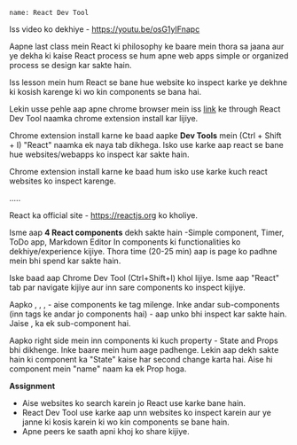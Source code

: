 ```ngMeta
name: React Dev Tool
```

Iss video ko dekhiye - https://youtu.be/osG1yIFnapc

Aapne last class mein React ki philosophy ke baare mein thora sa jaana aur ye dekha ki kaise React process se hum apne web apps simple or organized process se design kar sakte hain.

Iss lesson mein hum React se bane hue website ko inspect karke ye dekhne ki kosish karenge ki wo kin components se bana hai.


Lekin usse pehle aap apne chrome browser mein iss [link](https://chrome.google.com/webstore/detail/react-developer-tools/fmkadmapgofadopljbjfkapdkoienihi?hl=en) ke through React Dev Tool naamka chrome extension install kar lijiye.


Chrome extension install karne ke baad aapke **Dev Tools** mein (Ctrl + Shift + I) "React" naamka ek naya tab dikhega. Isko use karke aap react se bane hue websites/webapps ko inspect kar sakte hain.

Chrome extension install karne ke baad hum isko use karke kuch react websites ko inspect karenge.

.....

React ka official site - https://reactjs.org ko kholiye.

Isme aap **4 React components** dekh sakte hain -Simple component,  Timer, ToDo app, Markdown Editor
In components ki functionalities ko dekhiye/experience kijiye. Thora time (20-25 min) aap is page ko padhne mein bhi spend kar sakte hain.


Iske baad aap Chrome Dev Tool (Ctrl+Shift+I) khol lijiye. Isme aap "React" tab par navigate kijiye aur inn sare components ko inspect kijiye.

Aapko <HelloMessage>, <Timer>, <ToDoApp>, <MarkdownEditor> - aise components ke tag milenge.
Inke andar sub-components (inn tags ke andar jo components hai) - aap unko bhi inspect kar sakte hain. Jaise <ToDoList> , <ToDoApp> ka ek sub-component hai.

Aapko right side mein inn components ki kuch property - State and Props bhi dikhenge. Inke baare mein hum aage padhenge. Lekin aap dekh sakte hain ki <Timer> component ka "State" kaise har second change karta hai. Aise hi <HelloMessage> component mein "name" naam ka ek Prop hoga.


**Assignment**
- Aise websites ko search karein jo React use karke bane hain.
- React Dev Tool use karke aap unn websites ko inspect karein aur ye janne ki kosis karein ki wo kin components se bane hain.
- Apne peers ke saath apni khoj ko share kijiye.

